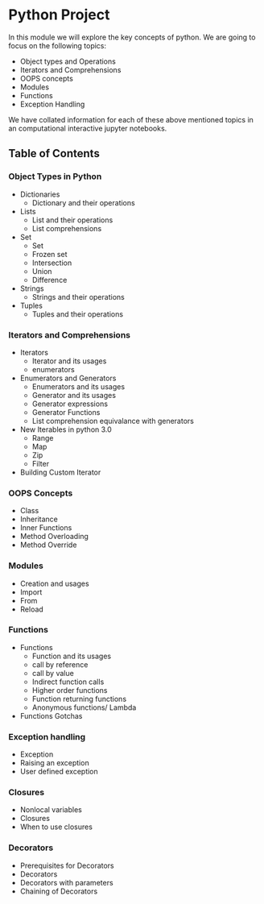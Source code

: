 # Python Project

In this module we will explore the key concepts of python. We are going to focus on the following topics:

 - Object types and Operations
 - Iterators and Comprehensions
 - OOPS concepts
 - Modules
 - Functions
 - Exception Handling
 
We have collated information for each of these above mentioned topics in an computational interactive jupyter notebooks.

## Table of Contents
 
 ### Object Types in Python
 
 - Dictionaries
    - Dictionary and their operations
 - Lists
    - List and their operations
    - List comprehensions
 - Set
    - Set 
    - Frozen set
    - Intersection
    - Union
    - Difference
 - Strings
    - Strings and their operations
 - Tuples
    - Tuples and their operations
 
 ### Iterators and Comprehensions

 - Iterators
    - Iterator and its usages
    - enumerators
 - Enumerators and Generators
    - Enumerators and its usages
    - Generator and its usages
    - Generator expressions
    - Generator Functions
    - List comprehension equivalance with generators
 - New Iterables in python 3.0
    - Range
    - Map
    - Zip
    - Filter
 - Building Custom Iterator
   
 ### OOPS Concepts
  
  - Class 
  - Inheritance  
  - Inner Functions 
  - Method Overloading
  - Method Override
  
 ### Modules
 
 - Creation and usages
 - Import
 - From
 - Reload
 
 ### Functions
 
 - Functions
    - Function and its usages
    - call by reference 
    - call by value
    - Indirect function calls
    - Higher order functions
    - Function returning functions
    - Anonymous functions/ Lambda
 - Functions Gotchas
 
 ### Exception handling
 - Exception
 - Raising an exception
 - User defined exception 
 
 ### Closures
 
 - Nonlocal variables
 - Closures
 - When to use closures
 
 ### Decorators
 
 - Prerequisites for Decorators
 - Decorators
 - Decorators with parameters
 - Chaining of Decorators
 
    
